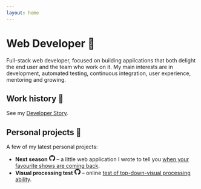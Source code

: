 ```yaml
---
layout: home
---
```


# Web Developer 🔨

Full-stack web developer, focused on building applications that both delight the end user and the team who work on it. My main interests are in development, automated testing, continuous integration, user experience, mentoring and growing.


## Work history 🎩 

See my [Developer Story](https://stackoverflow.com/story/igor.nadj).


## Personal projects 🍷 

A few of my latest personal projects:
- **Next season** [![github](/assets/github.png)](https://github.com/IgorNadj/nextseason-web) – a little web application I wrote to tell you [when your favourite shows are coming back](/dev/nextseason-web). 
- **Visual processing test** [![github](/assets/github.png)](https://github.com/IgorNadj/visual-processing-test) – online [test of top-down-visual processing ability](/dev/visual-processing-test).
